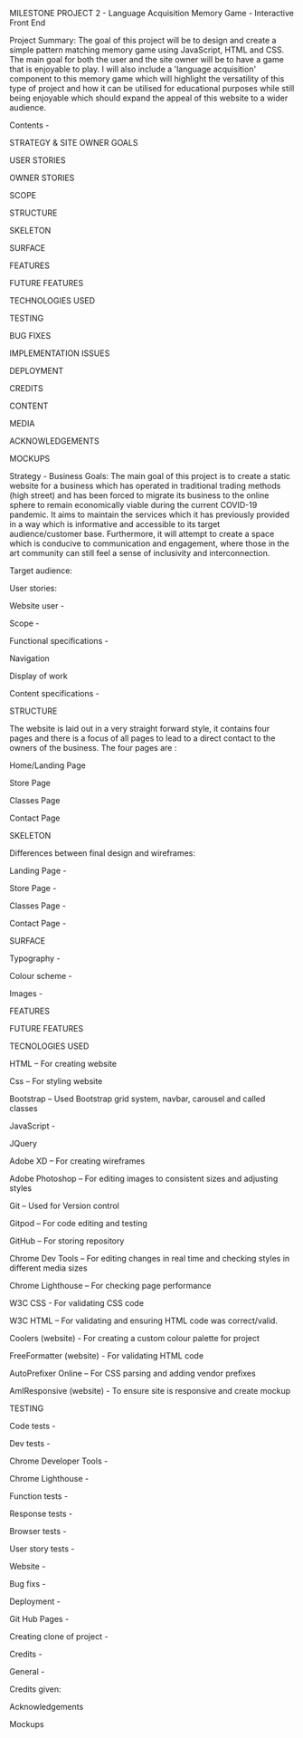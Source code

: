 MILESTONE PROJECT 2 - Language Acquisition Memory Game - Interactive Front End

Project Summary:
The goal of this project will be to design and create a simple pattern matching memory game using JavaScript, HTML and CSS. The main goal for both the user and the site owner will be to have a game that is enjoyable to play. I will also include a 'language acquisition' component to this memory game which will highlight the versatility of this type of project and how it can be utilised for educational purposes while still being enjoyable which should expand the appeal of this website to a wider audience. 

Contents - 

STRATEGY & SITE OWNER GOALS

USER STORIES

OWNER STORIES

SCOPE

STRUCTURE

SKELETON

SURFACE

FEATURES

FUTURE FEATURES

TECHNOLOGIES USED

TESTING

BUG FIXES

IMPLEMENTATION ISSUES

DEPLOYMENT

CREDITS

CONTENT

MEDIA

ACKNOWLEDGEMENTS

MOCKUPS

Strategy -
Business Goals:
The main goal of this project is to create a static website for a business which has operated in traditional trading methods (high street) and has been forced to migrate its business to the online sphere to remain economically viable during the current COVID-19 pandemic. It aims to maintain the services which it has previously provided in a way which is informative and accessible to its target audience/customer base. Furthermore, it will attempt to create a space which is conducive to communication and engagement, where those in the art community can still feel a sense of inclusivity and interconnection.

Target audience:

User stories:

Website user -

Scope -

Functional specifications -

Navigation

Display of work

Content specifications -

STRUCTURE

The website is laid out in a very straight forward style, it contains four pages and there is a focus of all pages to lead to a direct contact to the owners of the business. The four pages are :

Home/Landing Page

Store Page

Classes Page

Contact Page

SKELETON

Differences between final design and wireframes:

Landing Page -

Store Page -

Classes Page -

Contact Page -

SURFACE

Typography -

Colour scheme -

Images -

FEATURES

FUTURE FEATURES

TECNOLOGIES USED

HTML – For creating website

Css – For styling website

Bootstrap – Used Bootstrap grid system, navbar, carousel and called classes

JavaScript - 

JQuery

Adobe XD – For creating wireframes

Adobe Photoshop – For editing images to consistent sizes and adjusting styles

Git – Used for Version control

Gitpod – For code editing and testing

GitHub – For storing repository

Chrome Dev Tools – For editing changes in real time and checking styles in different media sizes

Chrome Lighthouse – For checking page performance

W3C CSS - For validating CSS code

W3C HTML – For validating and ensuring HTML code was correct/valid.

Coolers (website) - For creating a custom colour palette for project

FreeFormatter (website) - For validating HTML code

AutoPrefixer Online – For CSS parsing and adding vendor prefixes

AmIResponsive (website) - To ensure site is responsive and create mockup

TESTING

Code tests -


Dev tests -

Chrome Developer Tools -

Chrome Lighthouse -

Function tests -

Response tests -

Browser tests -

User story tests -

Website -

Bug fixs -

Deployment -

Git Hub Pages -

Creating clone of project -

Credits -

General -

Credits given:

Acknowledgements 

Mockups


